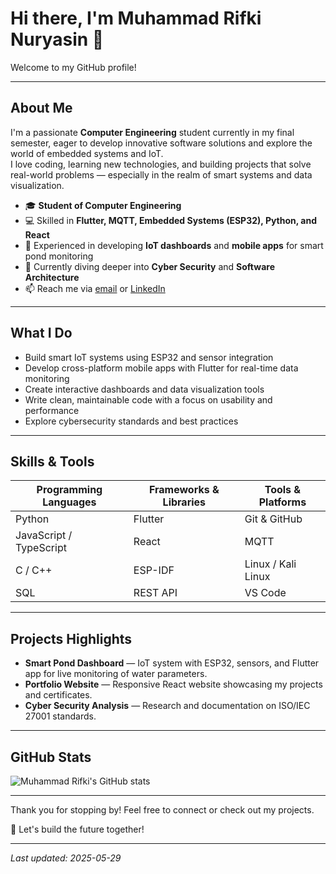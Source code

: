 # Hi there, I'm Muhammad Rifki Nuryasin 👋

Welcome to my GitHub profile!

---

## About Me

I'm a passionate **Computer Engineering** student currently in my final semester, eager to develop innovative software solutions and explore the world of embedded systems and IoT.  
I love coding, learning new technologies, and building projects that solve real-world problems — especially in the realm of smart systems and data visualization.

- 🎓 **Student of Computer Engineering**  
- 💻 Skilled in **Flutter, MQTT, Embedded Systems (ESP32), Python, and React**  
- 🔧 Experienced in developing **IoT dashboards** and **mobile apps** for smart pond monitoring  
- 🌱 Currently diving deeper into **Cyber Security** and **Software Architecture**  
- 📫 Reach me via [email](mailto:kikokhatake1976@gmail.com) or [LinkedIn](https://linkedin.com/in/rifkinuryasin)

---

## What I Do

- Build smart IoT systems using ESP32 and sensor integration  
- Develop cross-platform mobile apps with Flutter for real-time data monitoring  
- Create interactive dashboards and data visualization tools  
- Write clean, maintainable code with a focus on usability and performance  
- Explore cybersecurity standards and best practices

---

## Skills & Tools

| Programming Languages | Frameworks & Libraries | Tools & Platforms  |
|-----------------------|------------------------|-------------------|
| Python                | Flutter                | Git & GitHub      |
| JavaScript / TypeScript| React                  | MQTT              |
| C / C++               | ESP-IDF                | Linux / Kali Linux|
| SQL                   | REST API               | VS Code           |

---

## Projects Highlights

- **Smart Pond Dashboard** — IoT system with ESP32, sensors, and Flutter app for live monitoring of water parameters.  
- **Portfolio Website** — Responsive React website showcasing my projects and certificates.  
- **Cyber Security Analysis** — Research and documentation on ISO/IEC 27001 standards.

---

## GitHub Stats

![Muhammad Rifki's GitHub stats](https://github-readme-stats.vercel.app/api?username=rifkinuryasin&show_icons=true&theme=radical)

---

Thank you for stopping by! Feel free to connect or check out my projects.

🚀 Let's build the future together!

---

*Last updated: 2025-05-29*

